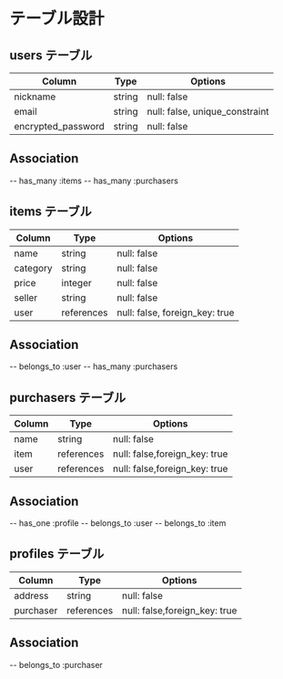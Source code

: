 # テーブル設計

## users テーブル

| Column             | Type   | Options                        |
| ------------------ | ------ | -----------                    |
| nickname           | string | null: false                    |
| email              | string | null: false, unique_constraint |
| encrypted_password | string | null: false                    |

## Association
-- has_many :items
-- has_many :purchasers

## items テーブル

| Column    | Type       | Options                        |
| ----------| ------     | -----------                    |
| name      | string     | null: false                    |
| category  | string     | null: false                    |
| price     | integer    | null: false                    |
| seller    | string     | null: false                    |
| user      | references | null: false, foreign_key: true |

## Association
-- belongs_to :user
-- has_many   :purchasers

## purchasers テーブル

| Column     | Type       | Options                       |
| -----------| -----------| ------------------------------|
| name       | string     | null: false                   |
| item       | references | null: false,foreign_key: true |
| user       | references | null: false,foreign_key: true |

## Association
-- has_one    :profile
-- belongs_to :user
-- belongs_to :item

## profiles テーブル

| Column     | Type       | Options                       |
| -----------| -----------| ------------------------------|
| address    | string     | null: false                   |
| purchaser  | references | null: false,foreign_key: true |

## Association
-- belongs_to :purchaser